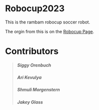 # Robocup2023

This is the rambam robocup soccer robot.

The orgin from this is on the [Robocup Page](https://robocup.org/).

# Contributors

> ##### Siggy Orenbuch 
> 
> ##### Ari Kevulya 
> 
> ##### Shmuli Morgenstern 
> 
> ##### Jakey Glass
